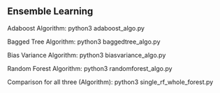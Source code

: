 ## Ensemble Learning

Adaboost Algorithm: python3 adaboost_algo.py

Bagged Tree Algorithm: python3 baggedtree_algo.py

Bias Variance Algorithm: python3 biasvariance_algo.py

Random Forest Algorithm: python3 randomforest_algo.py

Comparison for all three (Algorithm): python3 single_rf_whole_forest.py
